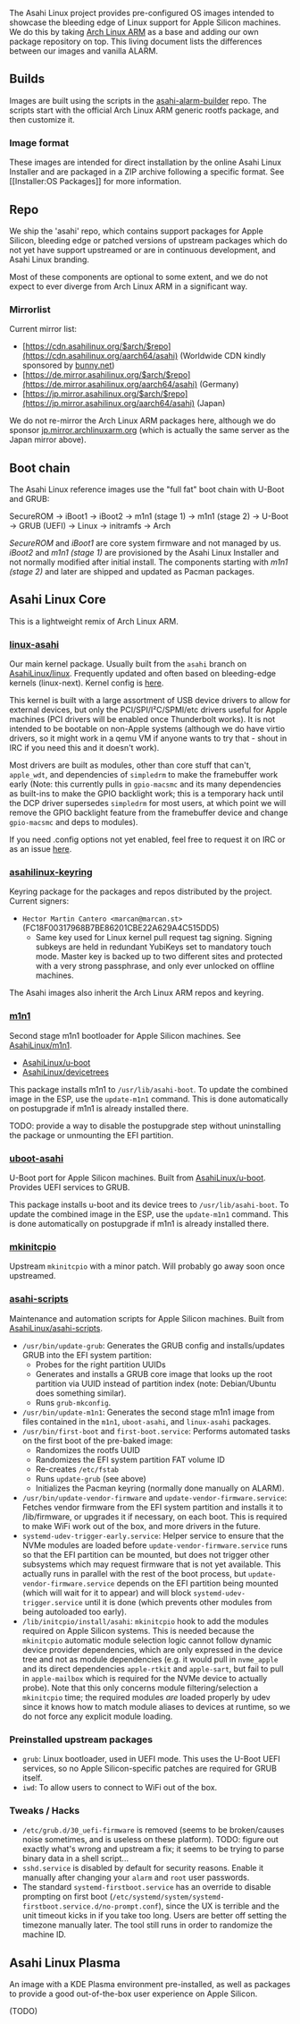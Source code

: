 The Asahi Linux project provides pre-configured OS images intended to showcase the bleeding edge of Linux support for Apple Silicon machines. We do this by taking [Arch Linux ARM](https://archlinuxarm.org/) as a base and adding our own package repository on top. This living document lists the differences between our images and vanilla ALARM.

## Builds

Images are built using the scripts in the [asahi-alarm-builder](https://github.com/AsahiLinux/asahi-alarm-builder/) repo. The scripts start with the official Arch Linux ARM generic rootfs package, and then customize it.

### Image format

These images are intended for direct installation by the online Asahi Linux Installer and are packaged in a ZIP archive following a specific format. See [[Installer:OS Packages]] for more information.

## Repo

We ship the 'asahi' repo, which contains support packages for Apple Silicon, bleeding edge or patched versions of upstream packages which do not yet have support upstreamed or are in continuous development, and Asahi Linux branding.

Most of these components are optional to some extent, and we do not expect to ever diverge from Arch Linux ARM in a significant way.

### Mirrorlist

Current mirror list:

* [https://cdn.asahilinux.org/$arch/$repo](https://cdn.asahilinux.org/aarch64/asahi) (Worldwide CDN kindly sponsored by [bunny.net](https://bunny.net/))
* [https://de.mirror.asahilinux.org/$arch/$repo](https://de.mirror.asahilinux.org/aarch64/asahi) (Germany)
* [https://jp.mirror.asahilinux.org/$arch/$repo](https://jp.mirror.asahilinux.org/aarch64/asahi) (Japan)

We do not re-mirror the Arch Linux ARM packages here, although we do sponsor [jp.mirror.archlinuxarm.org](https://archlinuxarm.org/about/mirrors) (which is actually the same server as the Japan mirror above).

## Boot chain

The Asahi Linux reference images use the "full fat" boot chain with U-Boot and GRUB:

SecureROM → iBoot1 → iBoot2 → m1n1 (stage 1) → m1n1 (stage 2) → U-Boot → GRUB (UEFI) → Linux → initramfs → Arch

*SecureROM* and *iBoot1* are core system firmware and not managed by us. *iBoot2* and *m1n1 (stage 1)* are provisioned by the Asahi Linux Installer and not normally modified after initial install. The components starting with *m1n1 (stage 2)* and later are shipped and updated as Pacman packages.

## Asahi Linux Core

This is a lightweight remix of Arch Linux ARM.

### [linux-asahi](https://github.com/AsahiLinux/PKGBUILDs/tree/main/linux-asahi)

Our main kernel package. Usually built from the `asahi` branch on [AsahiLinux/linux](https://github.com/AsahiLinux/linux). Frequently updated and often based on bleeding-edge kernels (linux-next). Kernel config is [here](https://github.com/AsahiLinux/PKGBUILDs/blob/main/linux-asahi/config).

This kernel is built with a large assortment of USB device drivers to allow for external devices, but only the PCI/SPI/I²C/SPMI/etc drivers useful for Apple machines (PCI drivers will be enabled once Thunderbolt works). It is not intended to be bootable on non-Apple systems (although we do have virtio drivers, so it might work in a qemu VM if anyone wants to try that - shout in IRC if you need this and it doesn't work).

Most drivers are built as modules, other than core stuff that can't, `apple_wdt`, and dependencies of `simpledrm` to make the framebuffer work early (Note: this currently pulls in `gpio-macsmc` and its many dependencies as built-ins to make the GPIO backlight work; this is a temporary hack until the DCP driver supersedes `simpledrm` for most users, at which point we will remove the GPIO backlight feature from the framebuffer device and change `gpio-macsmc` and deps to modules).

If you need .config options not yet enabled, feel free to request it on IRC or as an issue [here](https://github.com/AsahiLinux/PKGBUILDs).

### [asahilinux-keyring](https://github.com/AsahiLinux/PKGBUILDs/tree/main/asahilinux-keyring)

Keyring package for the packages and repos distributed by the project. Current signers:

* `Hector Martin Cantero <marcan@marcan.st>` (FC18F00317968B7BE86201CBE22A629A4C515DD5)
  * Same key used for Linux kernel pull request tag signing. Signing subkeys are held in redundant YubiKeys set to mandatory touch mode. Master key is backed up to two different sites and protected with a very strong passphrase, and only ever unlocked on offline machines.

The Asahi images also inherit the Arch Linux ARM repos and keyring.

### [m1n1](https://github.com/AsahiLinux/PKGBUILDs/tree/main/m1n1)

Second stage m1n1 bootloader for Apple Silicon machines. See [AsahiLinux/m1n1](https://github.com/AsahiLinux/m1n1).
* [AsahiLinux/u-boot](https://github.com/AsahiLinux/u-boot)
* [AsahiLinux/devicetrees](https://github.com/AsahiLinux/devicetrees)

This package installs m1n1 to `/usr/lib/asahi-boot`. To update the combined image in the ESP, use the `update-m1n1` command. This is done automatically on postupgrade if m1n1 is already installed there.

TODO: provide a way to disable the postupgrade step without uninstalling the package or unmounting the EFI partition.

### [uboot-asahi](https://github.com/AsahiLinux/PKGBUILDs/tree/main/uboot-asahi)

U-Boot port for Apple Silicon machines. Built from [AsahiLinux/u-boot](https://github.com/AsahiLinux/u-boot). Provides UEFI services to GRUB.

This package installs u-boot and its device trees to `/usr/lib/asahi-boot`. To update the combined image in the ESP, use the `update-m1n1` command. This is done automatically on postupgrade if m1n1 is already installed there.

### [mkinitcpio](https://github.com/AsahiLinux/PKGBUILDs/tree/main/mkinitcpio)

Upstream `mkinitcpio` with a minor patch. Will probably go away soon once upstreamed.

### [asahi-scripts](https://github.com/AsahiLinux/PKGBUILDs/tree/main/asahi-scripts)

Maintenance and automation scripts for Apple Silicon machines. Built from [AsahiLinux/asahi-scripts](https://github.com/AsahiLinux/asahi-scripts).

* `/usr/bin/update-grub`: Generates the GRUB config and installs/updates GRUB into the EFI system partition:
  * Probes for the right partition UUIDs
  * Generates and installs a GRUB core image that looks up the root partition via UUID instead of partition index (note: Debian/Ubuntu does something similar).
  * Runs `grub-mkconfig`.
* `/usr/bin/update-m1n1`: Generates the second stage m1n1 image from files contained in the `m1n1`, `uboot-asahi`, and `linux-asahi` packages.
* `/usr/bin/first-boot` and `first-boot.service`: Performs automated tasks on the first boot of the pre-baked image:
  * Randomizes the rootfs UUID
  * Randomizes the EFI system partition FAT volume ID
  * Re-creates `/etc/fstab`
  * Runs `update-grub` (see above)
  * Initializes the Pacman keyring (normally done manually on ALARM).
* `/usr/bin/update-vendor-firmware` and `update-vendor-firmware.service`: Fetches vendor firmware from the EFI system partition and installs it to /lib/firmware, or upgrades it if necessary, on each boot. This is required to make WiFi work out of the box, and more drivers in the future.
* `systemd-udev-trigger-early.service`: Helper service to ensure that the NVMe modules are loaded before `update-vendor-firmware.service` runs so that the EFI partition can be mounted, but does not trigger other subsystems which may request firmware that is not yet available. This actually runs in parallel with the rest of the boot process, but `update-vendor-firmware.service` depends on the EFI partition being mounted (which will wait for it to appear) and will block `systemd-udev-trigger.service` until it is done (which prevents other modules from being autoloaded too early).
* `/lib/initcpio/install/asahi`: `mkinitcpio` hook to add the modules required on Apple Silicon systems. This is needed because the `mkinitcpio` automatic module selection logic cannot follow dynamic device provider dependencies, which are only expressed in the device tree and not as module dependencies (e.g. it would pull in `nvme_apple` and its direct dependencies `apple-rtkit` and `apple-sart`, but fail to pull in `apple-mailbox` which is required for the NVMe device to actually probe). Note that this only concerns module filtering/selection a `mkinitcpio` time; the required modules *are* loaded properly by udev since it knows how to match module aliases to devices at runtime, so we do not force any explicit module loading.

### Preinstalled upstream packages

* `grub`: Linux bootloader, used in UEFI mode. This uses the U-Boot UEFI services, so no Apple Silicon-specific patches are required for GRUB itself.
* `iwd`: To allow users to connect to WiFi out of the box.

### Tweaks / Hacks

* `/etc/grub.d/30_uefi-firmware` is removed (seems to be broken/causes noise sometimes, and is useless on these platform). TODO: figure out exactly what's wrong and upstream a fix; it seems to be trying to parse binary data in a shell script...
* `sshd.service` is disabled by default for security reasons. Enable it manually after changing your `alarm` and `root` user passwords.
* The standard `systemd-firstboot.service` has an override to disable prompting on first boot (`/etc/systemd/system/systemd-firstboot.service.d/no-prompt.conf`), since the UX is terrible and the unit timeout kicks in if you take too long. Users are better off setting the timezone manually later. The tool still runs in order to randomize the machine ID.

## Asahi Linux Plasma

An image with a KDE Plasma environment pre-installed, as well as packages to provide a good out-of-the-box user experience on Apple Silicon.

(TODO)

